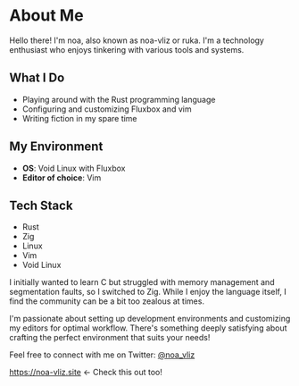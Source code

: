 # About Me

Hello there! I'm noa, also known as noa-vliz or ruka. I'm a technology enthusiast who enjoys tinkering with various tools and systems.

## What I Do
- Playing around with the Rust programming language
- Configuring and customizing Fluxbox and vim
- Writing fiction in my spare time

## My Environment
- **OS**: Void Linux with Fluxbox
- **Editor of choice**: Vim

## Tech Stack
- Rust
- Zig
- Linux
- Vim
- Void Linux

I initially wanted to learn C but struggled with memory management and segmentation faults, so I switched to Zig. While I enjoy the language itself, I find the community can be a bit too zealous at times.

I'm passionate about setting up development environments and customizing my editors for optimal workflow. There's something deeply satisfying about crafting the perfect environment that suits your needs!

Feel free to connect with me on Twitter: [@noa_vliz](https://twitter.com/noa_vliz)

https://noa-vliz.site ← Check this out too!

